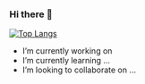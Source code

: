 ### Hi there 👋
[![Top Langs](https://github-readme-stats.vercel.app/api/top-langs/?username=dehwyy&layout=compact)](https://github.com/dehwyy/github-readme-stats)
-  I’m currently working on 
-  I’m currently learning ...
-  I’m looking to collaborate on ...
